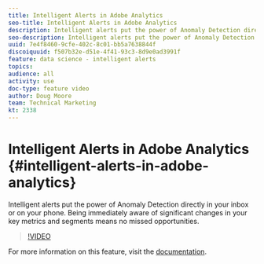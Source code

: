 ```yaml
---
title: Intelligent Alerts in Adobe Analytics
seo-title: Intelligent Alerts in Adobe Analytics
description: Intelligent alerts put the power of Anomaly Detection directly in your inbox or on your phone. Being immediately aware of significant changes in your key metrics and segments means no missed opportunities.
seo-description: Intelligent alerts put the power of Anomaly Detection directly in your inbox or on your phone. Being immediately aware of significant changes in your key metrics and segments means no missed opportunities.
uuid: 7e4f8460-9cfe-402c-8c01-bb5a7638844f
discoiquuid: f507b32e-d51e-4f41-93c3-8d9e0ad3991f
feature: data science - intelligent alerts
topics: 
audience: all
activity: use
doc-type: feature video
author: Doug Moore
team: Technical Marketing
kt: 2338
---
```


# Intelligent Alerts in Adobe Analytics {#intelligent-alerts-in-adobe-analytics}

Intelligent alerts put the power of Anomaly Detection directly in your inbox or on your phone. Being immediately aware of significant changes in your key metrics and segments means no missed opportunities.

>[!VIDEO](https://video.tv.adobe.com/v/25446/?quality=12)

For more information on this feature, visit the [documentation](https://marketing.adobe.com/resources/help/en_US/analytics/analysis-workspace/intellligent_alerts.html).
